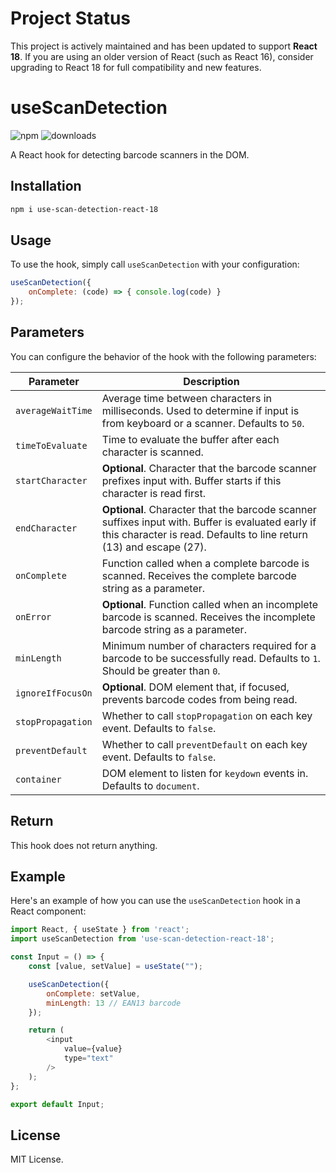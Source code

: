 # Project Status

This project is actively maintained and has been updated to support **React 18**. If you are using an older version of React (such as React 16), consider upgrading to React 18 for full compatibility and new features.


# useScanDetection

![npm](https://img.shields.io/npm/v/use-scan-detection-react-18)
![downloads](https://img.shields.io/npm/dm/use-scan-detection-react-18)

A React hook for detecting barcode scanners in the DOM.

## Installation

```bash
npm i use-scan-detection-react-18
```

## Usage

To use the hook, simply call `useScanDetection` with your configuration:

```js
useScanDetection({
    onComplete: (code) => { console.log(code) }
});
```

## Parameters

You can configure the behavior of the hook with the following parameters:

|   Parameter       |   Description                                                                                                                                                 |
|-------------------|---------------------------------------------------------------------------------------------------------------------------------------------------------------|
| `averageWaitTime` | Average time between characters in milliseconds. Used to determine if input is from keyboard or a scanner. Defaults to `50`.                                   |
| `timeToEvaluate`  | Time to evaluate the buffer after each character is scanned.                                                                                                  |
| `startCharacter`  | **Optional**. Character that the barcode scanner prefixes input with. Buffer starts if this character is read first.                                           |
| `endCharacter`    | **Optional**. Character that the barcode scanner suffixes input with. Buffer is evaluated early if this character is read. Defaults to line return (13) and escape (27). |
| `onComplete`      | Function called when a complete barcode is scanned. Receives the complete barcode string as a parameter.                                                      |
| `onError`         | **Optional**. Function called when an incomplete barcode is scanned. Receives the incomplete barcode string as a parameter.                                     |
| `minLength`       | Minimum number of characters required for a barcode to be successfully read. Defaults to `1`. Should be greater than `0`.                                       |
| `ignoreIfFocusOn` | **Optional**. DOM element that, if focused, prevents barcode codes from being read.                                                                             |
| `stopPropagation` | Whether to call `stopPropagation` on each key event. Defaults to `false`.                                                                                     |
| `preventDefault`  | Whether to call `preventDefault` on each key event. Defaults to `false`.                                                                                      |
| `container`       | DOM element to listen for `keydown` events in. Defaults to `document`.                                                                                        |

## Return

This hook does not return anything.

## Example

Here's an example of how you can use the `useScanDetection` hook in a React component:

```js
import React, { useState } from 'react';
import useScanDetection from 'use-scan-detection-react-18';

const Input = () => {
    const [value, setValue] = useState("");

    useScanDetection({
        onComplete: setValue,
        minLength: 13 // EAN13 barcode
    });

    return (
        <input 
            value={value} 
            type="text"
        />
    );
};

export default Input;
```

## License

MIT License.
